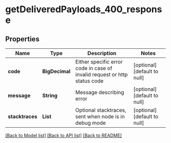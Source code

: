 # getDeliveredPayloads_400_response
## Properties

| Name | Type | Description | Notes |
|------------ | ------------- | ------------- | -------------|
| **code** | **BigDecimal** | Either specific error code in case of invalid request or http status code | [optional] [default to null] |
| **message** | **String** | Message describing error | [optional] [default to null] |
| **stacktraces** | **List** | Optional stacktraces, sent when node is in debug mode | [optional] [default to null] |

[[Back to Model list]](../README.md#documentation-for-models) [[Back to API list]](../README.md#documentation-for-api-endpoints) [[Back to README]](../README.md)

